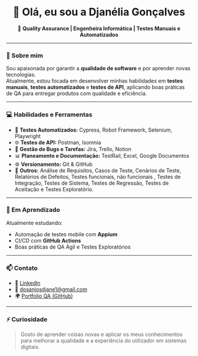 <h1 align="center">👋 Olá, eu sou a Djanélia Gonçalves</h1>

<p align="center">
🎯 <b>Quality Assurance | Engenheira Informática | Testes Manuais e Automatizados</b>  
</p>

---

### 🧪 Sobre mim

Sou apaixonada por garantir a **qualidade de software** e por aprender novas tecnologias.  
Atualmente, estou focada em desenvolver minhas habilidades em **testes manuais**, **testes automatizados** e **testes de API**, aplicando boas práticas de QA para entregar produtos com qualidade e eficiência.

---

### 💻 Habilidades e Ferramentas

- 🧩 **Testes Automatizados:** Cypress, Robot Framework, Selenium, Playwright  
- 🌐 **Testes de API:** Postman, Isomnia 
- 🐞 **Gestão de Bugs e Tarefas:** Jira, Trello, Notion  
- 📊 **Planeamento e Documentação:** TestRail, Excel, Google Documentos 
- ⚙️ **Versionamento:** Git & GitHub  
- 🧠 **Outros:** Análise de Requisitos, Casos de Teste, Cenários de Teste, Relatórios de Defeitos, Testes funcionais, não funcionais , Testes de Integração, Testes de Sistema, Testes de Regressão, Testes de Aceitação e Testes Exploratório.

---

### 🧠 Em Aprendizado

Atualmente estudando:
- Automação de testes mobile com **Appium**
- CI/CD com **GitHub Actions**
- Boas práticas de QA Ágil e Testes Exploratórios

---

### 📫 Contato

- 💼 [LinkedIn](https://www.linkedin.com/in/djanélia-gonçalves-ab86b12b7)  
- 📧 dosanjosdjane1@gmail.com  
- 🌍 [Portfolio QA (GitHub)](https://djaneliasoares.github.io/)

---

### ⚡ Curiosidade
> Gosto de aprender coisas novas e aplicar os meus conhecimentos para melhorar a qualidade e a experiência do utilizador em sistemas digitais.

